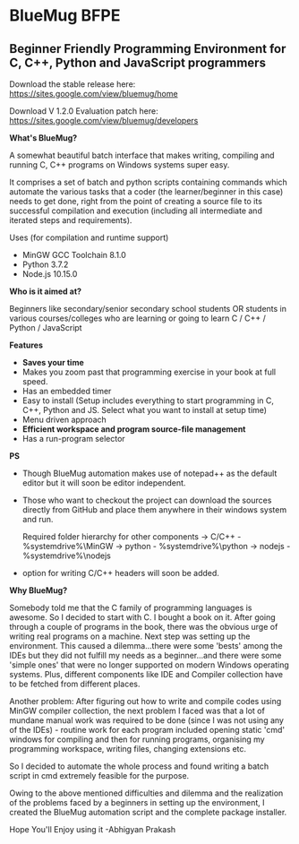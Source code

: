 # BlueMug BFPE
## Beginner Friendly Programming Environment for C, C++, Python and JavaScript programmers 

Download the stable release here: 
https://sites.google.com/view/bluemug/home

Download V 1.2.0 Evaluation patch here:
https://sites.google.com/view/bluemug/developers

**What's BlueMug?**

A somewhat beautiful batch interface that makes writing, compiling and running C, C++ programs on Windows systems super easy. 

It comprises a set of batch and python scripts containing commands which automate 
the various tasks that a coder (the learner/beginner in this case) 
needs to get done, right from the point of creating a source file 
to its successful compilation and execution (including all intermediate and 
iterated steps and requirements).

Uses (for compilation and runtime support)

 - MinGW GCC Toolchain 8.1.0
 - Python 3.7.2
 - Node.js 10.15.0

**Who is it aimed at?**

Beginners like secondary/senior secondary school students OR students in various 
courses/colleges who are learning or going to learn C / C++ / Python / JavaScript 

**Features**

* **Saves your time**
* Makes you zoom past that programming exercise in your book at full speed.
* Has an embedded timer
* Easy to install (Setup includes everything to start programming in C, C++, Python and JS. Select what you want to install at setup time)
* Menu driven approach
* **Efficient workspace and program source-file management**
* Has a run-program selector

**PS**

* Though BlueMug automation makes use of notepad++ as the default editor but it will soon be editor independent.

* Those who want to checkout the project can download the sources directly from GitHub and place them anywhere in their windows system
  and run. 
  
  Required folder hierarchy for other components
    -> C/C++  -  %systemdrive%\MinGW
    -> python -  %systemdrive%\python
    -> nodejs -  %systemdrive%\nodejs
    
* option for writing C/C++ headers will soon be added.

**Why BlueMug?**

Somebody told me that the C family of programming languages is awesome. So I decided to 
start with C. I bought a book on it. After going through a couple of programs in the book, 
there was the obvious urge of writing real programs on a machine. Next step was setting up the environment.
This caused a dilemma...there were some 'bests' among the IDEs but 
they did not fulfill my needs as a beginner...and there were some 'simple ones' that were no longer supported 
on modern Windows operating systems. Plus, different components like IDE and Compiler collection have to be fetched from different places.

Another problem: After figuring out how to write and compile codes using MinGW compiler collection, the next problem 
I faced was that a lot of mundane manual work was required to be done (since I was not using 
any of the IDEs) - routine work for each program included opening static 'cmd' windows for compiling and then for running programs, organising my programming workspace, 
writing files, changing extensions etc. 

So I decided to automate the whole process and found writing a batch script in cmd extremely feasible for the purpose. 

Owing to the above mentioned difficulties and dilemma and the realization of the problems faced by a beginners in setting up the environment, 
I created the BlueMug automation script and the complete package installer.

Hope You'll Enjoy using it
-Abhigyan Prakash 




